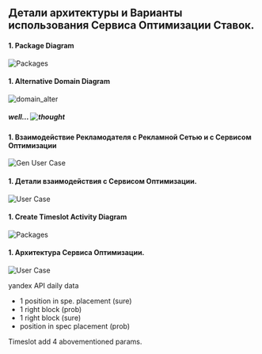 


## Детали архитектуры и Варианты использования Сервисa Оптимизации Ставок.


#### 1.  Package Diagram

![Packages](https://raw.github.com/vchub/bid_op/dev/docs/models/diagrams/Packages.png)

#### 1.  Alternative Domain Diagram

![domain_alter](https://raw.github.com/vchub/bid_op/dev/docs/models/diagrams/domain_alter.png)

##### well... ![thought](http://dl.dropbox.com/u/3130196/dilbert1.png )

#### 1. Взаимодействие Рекламодателя с Рекламной Сетью и с Сервисом Оптимизации

![Gen User Case](https://raw.github.com/vchub/bid_op/dev/docs/models/diagrams/Advertiser.png)


#### 1.  Детали взаимодействия с Сервисом Оптимизации.

![User Case](https://raw.github.com/vchub/bid_op/dev/docs/models/diagrams/case1.png)

#### 1.  Create Timeslot Activity Diagram

![Packages](https://raw.github.com/vchub/bid_op/dev/docs/models/diagrams/Activity_create_TimeSlot.png)


#### 1. Архитектура Сервисa Оптимизации.

![User Case](https://raw.github.com/vchub/bid_op/dev/docs/models/diagrams/Architecture.png)


yandex API
 daily data
- 1 position in spe. placement (sure)
- 1 right block (prob)
- 1 right block (sure)
- position in spec placement (prob)

Timeslot add 4 abovementioned params.



